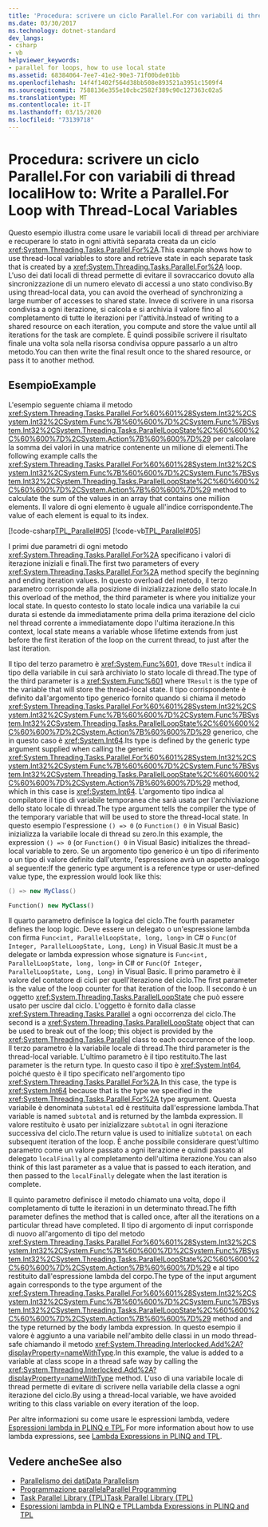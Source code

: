 ```yaml
---
title: 'Procedura: scrivere un ciclo Parallel.For con variabili di thread locali'
ms.date: 03/30/2017
ms.technology: dotnet-standard
dev_langs:
- csharp
- vb
helpviewer_keywords:
- parallel for loops, how to use local state
ms.assetid: 68384064-7ee7-41e2-90e3-71f00bde01bb
ms.openlocfilehash: 14f4f1402f564d38bb508e893521a3951c1509f4
ms.sourcegitcommit: 7588136e355e10cbc2582f389c90c127363c02a5
ms.translationtype: MT
ms.contentlocale: it-IT
ms.lasthandoff: 03/15/2020
ms.locfileid: "73139718"
---
```

# <a name="how-to-write-a-parallelfor-loop-with-thread-local-variables"></a><span data-ttu-id="50033-102">Procedura: scrivere un ciclo Parallel.For con variabili di thread locali</span><span class="sxs-lookup"><span data-stu-id="50033-102">How to: Write a Parallel.For Loop with Thread-Local Variables</span></span>
<span data-ttu-id="50033-103">Questo esempio illustra come usare le variabili locali di thread per archiviare e recuperare lo stato in ogni attività separata creata da un ciclo <xref:System.Threading.Tasks.Parallel.For%2A>.</span><span class="sxs-lookup"><span data-stu-id="50033-103">This example shows how to use thread-local variables to store and retrieve state in each separate task that is created by a <xref:System.Threading.Tasks.Parallel.For%2A> loop.</span></span> <span data-ttu-id="50033-104">L'uso dei dati locali di thread permette di evitare il sovraccarico dovuto alla sincronizzazione di un numero elevato di accessi a uno stato condiviso.</span><span class="sxs-lookup"><span data-stu-id="50033-104">By using thread-local data, you can avoid the overhead of synchronizing a large number of accesses to shared state.</span></span> <span data-ttu-id="50033-105">Invece di scrivere in una risorsa condivisa a ogni iterazione, si calcola e si archivia il valore fino al completamento di tutte le iterazioni per l'attività.</span><span class="sxs-lookup"><span data-stu-id="50033-105">Instead of writing to a shared resource on each iteration, you compute and store the value until all iterations for the task are complete.</span></span> <span data-ttu-id="50033-106">È quindi possibile scrivere il risultato finale una volta sola nella risorsa condivisa oppure passarlo a un altro metodo.</span><span class="sxs-lookup"><span data-stu-id="50033-106">You can then write the final result once to the shared resource, or pass it to another method.</span></span>  
  
## <a name="example"></a><span data-ttu-id="50033-107">Esempio</span><span class="sxs-lookup"><span data-stu-id="50033-107">Example</span></span>  
 <span data-ttu-id="50033-108">L'esempio seguente chiama il metodo <xref:System.Threading.Tasks.Parallel.For%60%601%28System.Int32%2CSystem.Int32%2CSystem.Func%7B%60%600%7D%2CSystem.Func%7BSystem.Int32%2CSystem.Threading.Tasks.ParallelLoopState%2C%60%600%2C%60%600%7D%2CSystem.Action%7B%60%600%7D%29> per calcolare la somma dei valori in una matrice contenente un milione di elementi.</span><span class="sxs-lookup"><span data-stu-id="50033-108">The following example calls the <xref:System.Threading.Tasks.Parallel.For%60%601%28System.Int32%2CSystem.Int32%2CSystem.Func%7B%60%600%7D%2CSystem.Func%7BSystem.Int32%2CSystem.Threading.Tasks.ParallelLoopState%2C%60%600%2C%60%600%7D%2CSystem.Action%7B%60%600%7D%29> method to calculate the sum of the values in an array that contains one million elements.</span></span> <span data-ttu-id="50033-109">Il valore di ogni elemento è uguale all'indice corrispondente.</span><span class="sxs-lookup"><span data-stu-id="50033-109">The value of each element is equal to its index.</span></span>  
  
 [!code-csharp[TPL_Parallel#05](../../../samples/snippets/csharp/VS_Snippets_Misc/tpl_parallel/cs/forandforeach_simple.cs#05)]
 [!code-vb[TPL_Parallel#05](../../../samples/snippets/visualbasic/VS_Snippets_Misc/tpl_parallel/vb/forwiththreadlocal.vb#05)]  
  
 <span data-ttu-id="50033-110">I primi due parametri di ogni metodo <xref:System.Threading.Tasks.Parallel.For%2A> specificano i valori di iterazione iniziali e finali.</span><span class="sxs-lookup"><span data-stu-id="50033-110">The first two parameters of every <xref:System.Threading.Tasks.Parallel.For%2A> method specify the beginning and ending iteration values.</span></span> <span data-ttu-id="50033-111">In questo overload del metodo, il terzo parametro corrisponde alla posizione di inizializzazione dello stato locale.</span><span class="sxs-lookup"><span data-stu-id="50033-111">In this overload of the method, the third parameter is where you initialize your local state.</span></span> <span data-ttu-id="50033-112">In questo contesto lo stato locale indica una variabile la cui durata si estende da immediatamente prima della prima iterazione del ciclo nel thread corrente a immediatamente dopo l'ultima iterazione.</span><span class="sxs-lookup"><span data-stu-id="50033-112">In this context, local state means a variable whose lifetime extends from just before the first iteration of the loop on the current thread, to just after the last iteration.</span></span>  
  
 <span data-ttu-id="50033-113">Il tipo del terzo parametro è <xref:System.Func%601>, dove `TResult` indica il tipo della variabile in cui sarà archiviato lo stato locale di thread.</span><span class="sxs-lookup"><span data-stu-id="50033-113">The type of the third parameter is a <xref:System.Func%601> where `TResult` is the type of the variable that will store the thread-local state.</span></span> <span data-ttu-id="50033-114">Il tipo corrispondente è definito dall'argomento tipo generico fornito quando si chiama il metodo <xref:System.Threading.Tasks.Parallel.For%60%601%28System.Int32%2CSystem.Int32%2CSystem.Func%7B%60%600%7D%2CSystem.Func%7BSystem.Int32%2CSystem.Threading.Tasks.ParallelLoopState%2C%60%600%2C%60%600%7D%2CSystem.Action%7B%60%600%7D%29> generico, che in questo caso è <xref:System.Int64>.</span><span class="sxs-lookup"><span data-stu-id="50033-114">Its type is defined by the generic type argument supplied when calling the generic <xref:System.Threading.Tasks.Parallel.For%60%601%28System.Int32%2CSystem.Int32%2CSystem.Func%7B%60%600%7D%2CSystem.Func%7BSystem.Int32%2CSystem.Threading.Tasks.ParallelLoopState%2C%60%600%2C%60%600%7D%2CSystem.Action%7B%60%600%7D%29> method, which in this case is <xref:System.Int64>.</span></span> <span data-ttu-id="50033-115">L'argomento tipo indica al compilatore il tipo di variabile temporanea che sarà usata per l'archiviazione dello stato locale di thread.</span><span class="sxs-lookup"><span data-stu-id="50033-115">The type argument tells the compiler the type of the temporary variable that will be used to store the thread-local state.</span></span> <span data-ttu-id="50033-116">In questo esempio l'espressione `() => 0` (o `Function() 0` in Visual Basic) inizializza la variabile locale di thread su zero.</span><span class="sxs-lookup"><span data-stu-id="50033-116">In this example, the expression `() => 0` (or `Function() 0` in Visual Basic) initializes the thread-local variable to zero.</span></span> <span data-ttu-id="50033-117">Se un argomento tipo generico è un tipo di riferimento o un tipo di valore definito dall'utente, l'espressione avrà un aspetto analogo al seguente:</span><span class="sxs-lookup"><span data-stu-id="50033-117">If the generic type argument is a reference type or user-defined value type, the expression would look like this:</span></span>  
  
```csharp  
() => new MyClass()  
```  
  
```vb  
Function() new MyClass()  
```  
  
 <span data-ttu-id="50033-118">Il quarto parametro definisce la logica del ciclo.</span><span class="sxs-lookup"><span data-stu-id="50033-118">The fourth parameter defines the loop logic.</span></span> <span data-ttu-id="50033-119">Deve essere un delegato o un'espressione lambda con firma `Func<int, ParallelLoopState, long, long>` in C# o `Func(Of Integer, ParallelLoopState, Long, Long)` in Visual Basic.</span><span class="sxs-lookup"><span data-stu-id="50033-119">It must be a delegate or lambda expression whose signature is `Func<int, ParallelLoopState, long, long>` in C# or `Func(Of Integer, ParallelLoopState, Long, Long)` in Visual Basic.</span></span> <span data-ttu-id="50033-120">Il primo parametro è il valore del contatore di cicli per quell'iterazione del ciclo.</span><span class="sxs-lookup"><span data-stu-id="50033-120">The first parameter is the value of the loop counter for that iteration of the loop.</span></span> <span data-ttu-id="50033-121">Il secondo è un oggetto <xref:System.Threading.Tasks.ParallelLoopState> che può essere usato per uscire dal ciclo. L'oggetto è fornito dalla classe <xref:System.Threading.Tasks.Parallel> a ogni occorrenza del ciclo.</span><span class="sxs-lookup"><span data-stu-id="50033-121">The second is a <xref:System.Threading.Tasks.ParallelLoopState> object that can be used to break out of the loop; this object is provided by the <xref:System.Threading.Tasks.Parallel> class to each occurrence of the loop.</span></span> <span data-ttu-id="50033-122">Il terzo parametro è la variabile locale di thread.</span><span class="sxs-lookup"><span data-stu-id="50033-122">The third parameter is the thread-local variable.</span></span> <span data-ttu-id="50033-123">L'ultimo parametro è il tipo restituito.</span><span class="sxs-lookup"><span data-stu-id="50033-123">The last parameter is the return type.</span></span> <span data-ttu-id="50033-124">In questo caso il tipo è <xref:System.Int64>, poiché questo è il tipo specificato nell'argomento tipo <xref:System.Threading.Tasks.Parallel.For%2A>.</span><span class="sxs-lookup"><span data-stu-id="50033-124">In this case, the type is <xref:System.Int64> because that is the type we specified in the <xref:System.Threading.Tasks.Parallel.For%2A> type argument.</span></span> <span data-ttu-id="50033-125">Questa variabile è denominata `subtotal` ed è restituita dall'espressione lambda.</span><span class="sxs-lookup"><span data-stu-id="50033-125">That variable is named `subtotal` and is returned by the lambda expression.</span></span> <span data-ttu-id="50033-126">Il valore restituito è usato per inizializzare `subtotal` in ogni iterazione successiva del ciclo.</span><span class="sxs-lookup"><span data-stu-id="50033-126">The return value is used to initialize `subtotal` on each subsequent iteration of the loop.</span></span> <span data-ttu-id="50033-127">È anche possibile considerare quest'ultimo parametro come un valore passato a ogni iterazione e quindi passato al delegato `localFinally` al completamento dell'ultima iterazione.</span><span class="sxs-lookup"><span data-stu-id="50033-127">You can also think of this last parameter as a value that is passed to each iteration, and then passed to the `localFinally` delegate when the last iteration is complete.</span></span>  
  
 <span data-ttu-id="50033-128">Il quinto parametro definisce il metodo chiamato una volta, dopo il completamento di tutte le iterazioni in un determinato thread.</span><span class="sxs-lookup"><span data-stu-id="50033-128">The fifth parameter defines the method that is called once, after all the iterations on a particular thread have completed.</span></span> <span data-ttu-id="50033-129">Il tipo di argomento di input corrisponde di nuovo all'argomento di tipo del metodo <xref:System.Threading.Tasks.Parallel.For%60%601%28System.Int32%2CSystem.Int32%2CSystem.Func%7B%60%600%7D%2CSystem.Func%7BSystem.Int32%2CSystem.Threading.Tasks.ParallelLoopState%2C%60%600%2C%60%600%7D%2CSystem.Action%7B%60%600%7D%29> e al tipo restituito dall'espressione lambda del corpo.</span><span class="sxs-lookup"><span data-stu-id="50033-129">The type of the input argument again corresponds to the type argument of the <xref:System.Threading.Tasks.Parallel.For%60%601%28System.Int32%2CSystem.Int32%2CSystem.Func%7B%60%600%7D%2CSystem.Func%7BSystem.Int32%2CSystem.Threading.Tasks.ParallelLoopState%2C%60%600%2C%60%600%7D%2CSystem.Action%7B%60%600%7D%29> method and the type returned by the body lambda expression.</span></span> <span data-ttu-id="50033-130">In questo esempio il valore è aggiunto a una variabile nell'ambito delle classi in un modo thread-safe chiamando il metodo <xref:System.Threading.Interlocked.Add%2A?displayProperty=nameWithType>.</span><span class="sxs-lookup"><span data-stu-id="50033-130">In this example, the value is added to a variable at class scope in a thread safe way by calling the <xref:System.Threading.Interlocked.Add%2A?displayProperty=nameWithType> method.</span></span> <span data-ttu-id="50033-131">L'uso di una variabile locale di thread permette di evitare di scrivere nella variabile della classe a ogni iterazione del ciclo.</span><span class="sxs-lookup"><span data-stu-id="50033-131">By using a thread-local variable, we have avoided writing to this class variable on every iteration of the loop.</span></span>  
  
 <span data-ttu-id="50033-132">Per altre informazioni su come usare le espressioni lambda, vedere [Espressioni lambda in PLINQ e TPL](../../../docs/standard/parallel-programming/lambda-expressions-in-plinq-and-tpl.md).</span><span class="sxs-lookup"><span data-stu-id="50033-132">For more information about how to use lambda expressions, see [Lambda Expressions in PLINQ and TPL](../../../docs/standard/parallel-programming/lambda-expressions-in-plinq-and-tpl.md).</span></span>  
  
## <a name="see-also"></a><span data-ttu-id="50033-133">Vedere anche</span><span class="sxs-lookup"><span data-stu-id="50033-133">See also</span></span>

- [<span data-ttu-id="50033-134">Parallelismo dei dati</span><span class="sxs-lookup"><span data-stu-id="50033-134">Data Parallelism</span></span>](../../../docs/standard/parallel-programming/data-parallelism-task-parallel-library.md)
- [<span data-ttu-id="50033-135">Programmazione parallela</span><span class="sxs-lookup"><span data-stu-id="50033-135">Parallel Programming</span></span>](../../../docs/standard/parallel-programming/index.md)
- [<span data-ttu-id="50033-136">Task Parallel Library (TPL)</span><span class="sxs-lookup"><span data-stu-id="50033-136">Task Parallel Library (TPL)</span></span>](../../../docs/standard/parallel-programming/task-parallel-library-tpl.md)
- [<span data-ttu-id="50033-137">Espressioni lambda in PLINQ e TPL</span><span class="sxs-lookup"><span data-stu-id="50033-137">Lambda Expressions in PLINQ and TPL</span></span>](../../../docs/standard/parallel-programming/lambda-expressions-in-plinq-and-tpl.md)
